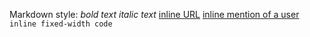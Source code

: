 Markdown style:
_bold text_
_italic text_
[inline URL](http://www.example.com/)
[inline mention of a user](tg://user?id=123456789)
`inline fixed-width code`
